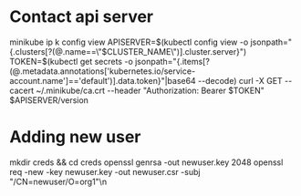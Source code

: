 # Contact api server
minikube ip
k config view
APISERVER=$(kubectl config view -o jsonpath="{.clusters[?(@.name==\"$CLUSTER_NAME\")].cluster.server}")
TOKEN=$(kubectl get secrets -o jsonpath="{.items[?(@.metadata.annotations['kubernetes\.io/service-account\.name']=='default')].data.token}"|base64 --decode)
curl -X GET --cacert ~/.minikube/ca.crt --header "Authorization: Bearer $TOKEN" $APISERVER/version

# Adding new user
mkdir creds && cd creds
openssl genrsa -out newuser.key 2048
openssl req -new -key newuser.key -out newuser.csr -subj "/CN=newuser/O=org1"\n